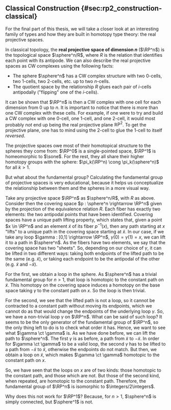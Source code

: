 ## Classical Construction {#sec:rp2_construction-classical}

For the final part of this thesis, we will take a closer look at an interesting family of types and how they are built in homotopy type theory: the real projective spaces.

In classical topology, the **real projective space of dimension $n$** ($\RP^n$) is the topological space $\sphere^n/R$, where $R$ is the relation that identifies each point with its antipode. We can also describe the real projective spaces as CW complexes using the following facts:

- The sphere $\sphere^n$ has a CW complex structure with two $0$-cells, two $1$-cells, two $2$-cells, etc. up to two $n$-cells.
- The quotient space by the relationship $R$ glues each pair of $i$-cells antipodally ("flipping" one of the $i$-cells).

It can be shown that $\RP^n$ is then a CW complex with one cell for each dimension from $0$ up to $n$.
It is important to notice that there is more than one CW complex with these cells.
For example, if one were to try and build a CW complex with one $0$-cell, one $1$-cell, and one $2$-cell, it would most probably *not* end up being the real projective plane ${\mathbb R\mathrm P}^2$.
To get the projective plane, one has to mind using the $2$-cell to glue the $1$-cell to itself *reversed*.

The projective spaces owe most of their homotopical structure to the spheres they come from: $\RP^0$ is a single-pointed space, $\RP^1$ is homeomorphic to $\sone$.
For the rest, they all share their higher homotopy groups with the sphere: $\pi_k(\RP^n) \cong \pi_k(\sphere^n)$ for all $k > 1$.

But what about the fundamental group?
Calculating the fundamental group of projective spaces is very educational, because it helps us conceptualize the relationship between them and the spheres in a more visual way.

Take any projective space $\RP^n$ as $\sphere^n/R$, with $R$ as above.
Consider then the covering space $p : \sphere^n \rightarrow \RP^n$ given by the projection of the equivalence relation $R$.
Each fiber has exactly two elements: the two antipodal points that have been identified.
Covering spaces have a unique path lifting property, which states that, given a point $x \in \RP^n$ and an element $\tilde{x}$ of its fiber $p^{-1}(x)$, then any path starting at $x$ "lifts" to a unique path in the covering space starting at $\tilde{x}$.
In our case, if we take any loop $\gamma : [0,1] \rightarrow \RP^n$, $\gamma(0) = \gamma(1) = x$, we can lift it to a path in $\sphere^n$.
As the fibers have two elements, we say that the covering space has two "sheets".
So, depending on our choice of $\gamma$, it can be lifted in two different ways: taking both endpoints of the lifted path to be the same (e.g. $\tilde{x}$), or taking each endpoint to be the antipodal of the other (e.g. $\tilde{x}$ and $-\tilde{x}$).

For the first, we obtain a loop in the sphere.
As $\sphere^n$ has a trivial fundamental group for $n > 1$, that loop is homotopic to the constant path on $\tilde{x}$.
This homotopy on the covering space induces a homotopy on the base space taking $\gamma$ to the constant path on $x$.
So the loop is then trivial.

For the second, we see that the lifted path is not a loop, so it cannot be contracted to a constant path without moving its endpoints, which we cannot do as that would change the endpoints of the underlying loop $\gamma$.
So, we have a non-trivial loop $\gamma$ on $\RP^n$.
What can be said of such loop?
It seems to be the only generator of the fundamental group of $\RP^n$, so the only thing left to do is to check what order it has.
Hence, we want to see what $\gamma \ct \gamma$ is.
As we have done before, we can lift the path to $\sphere^n$.
The first $\gamma$ is as before, a path from $\tilde{x}$ to $-\tilde{x}$.
In order for $\gamma \ct \gamma$ to be a valid loop, the second $\gamma$ has to be lifted to a path from $-\tilde{x}$ to $\tilde{x}$, otherwise the endpoints do not match.
But then, we obtain a loop on $\tilde{x}$, which makes $\gamma \ct \gamma$ homotopic to the constant path on $x$.

So, we have seen that the loops on $x$ are of two kinds: those homotopic to the constant path, and those which are not.
But those of the second kind, when repeated, are homotopic to the constant path.
Therefore, the fundamental group of $\RP^n$ is isomorphic to $\integers/2\integers$.

Why does this not work for $\RP^1$?
Because, for $n > 1$, $\sphere^n$ is simply connected, but $\sphere^1$ is not.
